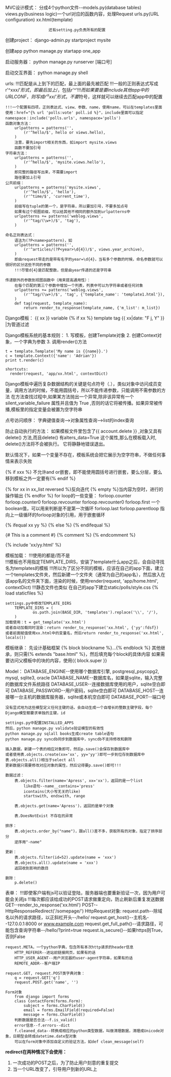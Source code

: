 MVC设计模式：
    分成4个python文件--models.py(database tables)
                       views.py(business logic)一个url对应的函数内容，处理Request
                       urls.py(URL configuration)
                       xx.html(template)
    
                       还有setting.py负责所有的配置

创建project：
    django-admin.py startproject mysite

创建app
    python manage.py startapp one_app

启动服务器：
    python manage.py runserver [端口号]

启动交互界面：
    python manage.py shell

urls:
    !!!匹配是从上到下的匹配，最上面的最先被匹配
    !!!一般的正则表达式写成r'^xxx/$'形式，即最后加上/$，包括r'^$'
    !!!而如果要是要include其他app中的URLCONF，则写成r'^xxx/'形式，不要$符号，这样就可以继续去匹配app中的配置

    !!!一个配置有四项，正则表达式、view、参数、name，使用name，可以在templates里面使用：href="{% url 'polls:vote' poll.id %}"，include里面可以指定namespace：include('polls.urls', namespace='polls')
    函数对象方法：
        urlpatterns = patterns('',
            (r'^hello/$', hello or views.hello),
        )
        注意，要先import相关的东西，如import mysite.views
        函数不要加引号
    字符串方法：
        urlpatterns = patterns('',
            (r'^hello/$', 'mysite.views.hello'),
        )
        即完整的路径写出来，不需要import
        路径要加上引号
    公共前缀：
        urlpatterns = patterns('mysite.views',
            (r'^hello/$', 'hello'),
            (r'^time/$', 'current_time'),
        )
        前缀写在tuple的第一个，是字符串，所以要加引号，不要多加点号
        如果有过个视图前缀，可以给其他不相同的额外加到urlpatterns中
        urlpatterns += patterns('weblog.views',
            (r'^tag/(\w+)/$', 'tag'),
        )
        
    命名正则表达式：
        语法为(?P<name>pattern)，如
        urlpatterns = patterns('',
            (r'^articles/(?P<year>\d{4})/$', views.year_archive),
        )
        即由request带走的是带有名字的year=\d{4}，当有多个参数的时候，命名参数就可以很好的区分这些不同的参数
        !!!尽管d{4}是匹配整数，但是由year传递的还是字符串

    传递额外的参数到视图函数中（用来提高通用性）：
        在每个匹配的第三个参数中增加一个列表，列表中可以为字符串或者任何对象
        urlpatterns += patterns('weblog.views',
            (r'^tag/(\w+)/$', 'tag', {'template_name': 'template1.html'}),
        )
        def tag(request, template_name):
            return render_to_response(template_name, {'m_list': m_list})

Django模板：
    {{ xx }} variable
    {% if xx %} template tag
    {{ xx|date: "F j, Y" }} |为管道过滤

Django模板系统的基本规则：
    1. 写模板，创建Template对象
    2. 创建Context对象，一个字典为参数
    3. 调用render()方法

    t = template.Template('My name is {{name}}.')
    c = template.Context({'name': 'Adrian'})
    print t.render(c)

    shortcuts:
      render(request, 'app/xx.html', contextDict)

Django模板中遍历复杂数据结构的关键是句点符号（.），类似对象中访问成员变量，调用方法的时候，不能用圆括号，所以不能传递参数，只能调用不需参数的方法
在方法查找过程中,如果某方法抛出一个异常,除非该异常有一个 silent_variable_failure 属性并且值为 True ,否则的话它将被传播。如果异常被传播,模板里的指定变量会被置为空字符串

点号访问顺序：
  字典键值查询-->对象属性查询-->list的index查询

防止自动执行的方法：
    如果模板文件里包含了{{ account.delete }} ,对象又具有 delete() 方法,而且delete() 有alters_data=True 这个属性,那么在模板载入时, delete()方法将不会被执行。 它将静静地错误退出。

默认情况下，如果一个变量不存在，模板系统会把它展示为空字符串，不做任何事情来表示失败

{% if xxx %} 不允许and or嵌套，即不能使用圆括号进行嵌套，要么分层，要么移到模板之外一定要有{% endif %}

{% for xx in xx_list reversed %}反向迭代
{% empty %}当内容为空时，进行的操作输出
{% endfor %}
for loop的一些变量：
    forloop.counter
    forloop.counter0
    forloop.revcounter
    forloop.revcounter0
    forloop.first 一个boolean值，可以用来判断是不是第一次循环
    forloop.last
    forloop.parentloop 指向上一级循环的forloop对象的引用，用于嵌套循环

{% ifequal xx yy %}
{% else %}
{% endifequal %}

{# This is a comment #}
{% comment %}
{% endcomment %}

{% include 'xx/yy.html' %}

模板加载：
    !!!使用的都是/而不是\
    !!!模板也不用指定TEMPLATE_DIRS，安装了template什么app之后，会自动寻找名为templates的模板
    !!!所以为了区分不同的模板，应该在自己的app下面，建立一个templates文件夹，然后新建一个文件夹（通常为自己的app名），然后放入在该app名的文件夹下面，渲染的时候，使用render(request, 'app/home.html', contextDict)
    !!!静态文件也类似
    在自己的app下建立static/polls/style.css
    {% load staticfiles %}
    <link rel="stylesheet" type="text/css" href="{% static 'polls/style.css' %}" />

    settings.py中修改TEMPLATE_DIRS
        TEMPLATE_DIRS = (
                os.path.join(BASE_DIR, 'templates').replace('\\', '/'),
        )
    加载使用：t = get_template('xx.html')
    或者自动加载同时渲染：return render_to_response('xx.html', {'yy':fdsf})
    或者前面赋值使用xx.html中的变量名，然后return render_to_response('xx.html', locals())

模板继承：
    先设计基础框架
    {% block blockname %}...{% endblock %}
    其他继承，则只需{% extends "base.html" %}，然后填充每个block的具体内容
    如果需要访问父模板中的块的内容，使用{{ block.super }}

Model：
    DATABASE_ENGINE--使用哪个数据库引擎, postgresql_psycopg2, mysql, sqlite3, oracle
    DATABASE_NAME--数据库名，如果是sqlite，输入完整的数据库文件系统路径
    DATABASE_USER--连接数据库使用的用户，sqlite空白即可
    DATABASE_PASSWORD--用户密码，sqlite空白即可
    DATABASE_HOST--连接哪一台主机的数据库服务器，sqlite或本机空白即可
    DATABASE_PORT--端口号

    没有显式地为这些模型定义任何主键的话，会自动生成一个自增长的整数主键字段，每个Django模型都要求单独的主键，id

    settings.py中配置INSTALLED_APPS
    然后，python manage.py validate验证模型的有效性
    python manage.py sqlall books生成create table语句
    python manage.py syncdb同步到数据库中，syncdb不支持修改和删除

    插入数据，新建一个表的相应对象即可，然后p.save()会保存到数据库中
    或者使用表.objects.create(xx='xx', yy='yy')即可一步到位存到数据库中
    表.objects.all()相当于select all
    更新数据只需要修改对应对象的属性，然后记得要p.save()即可!!!

    数据过滤：
        表.objects.filter(name='Apress', xx='xx')，返回的是一个list
            like语句--name__contains='press'
            icontains(大小写无关的like)
            startswith, endswith, range

        表.objects.get(name='Apress')，返回的是单个对象

        表.DoesNotExist 不存在的异常

    排序：
        表.objects.order_by("name")，跟all()差不多，获取所有的对象，指定了排序部分
        逆序用"-name"

    更新：
        表.objects.filter(id=52).update(name = 'xxx')
        表.objects.all().update(name = 'xxx')
        返回收到影响的数目

    删除：
        p.delete()

表单：
    !!!即使客户端有js可以验证登陆，服务器端也要重新验证一次，因为用户可能会关闭js
    !!!每次都应该给成功的POST请求做重定向，防止刷新后重复发送数据
    GET--render_to_response('xx.html')
    POST--HttpResponseRedirect('/somepage/')
    HttpRequest对象:
        request.path--除域名以外的请求路径，以正斜杠开头--/hello/
        request.get_host()--主机名--127.0.0.1:8000 or www.example.com
        request.get_full_path()--请求路径，可能包含查询字符串--/hello/?print=true
        request.is_secure()--如果https则True，否则False

    request.META，一个python字典，包含所有本次http请求的header信息
        HTTP_REFERER--进站前链接网页，如果有的话
        HTTP_USER_AGENT--用户浏览器的user-agent字符串，如果有的话
        REMOTE_ADDR--客户端IP

    request.GET, request.POST类字典对象：
        q = request.GET['q']
        request.POST.get('name', '')

    Form对象
        from django import forms
        class ContactForm(forms.Form):
            subject = forms.CharField()
            email = forms.EmailField(required=False)
            message = forms.CharField()
        判断数据是否合法--f.is_valid()
        error信息--f.errors--dict
        f.cleaned_data--转换成相应的python类型数据，叫做清理数据，清理成Unicode对象，日期型会转成datetime.date型对象
        可以在form对象中添加自定义的验证方法，如def clean_message(self)


**redirect在两种情况下会使用：**
1. 一次成功的POST之后，为了防止用户刻意的重复提交
2. 当一个URL改变了，引导用户到新的URL上
